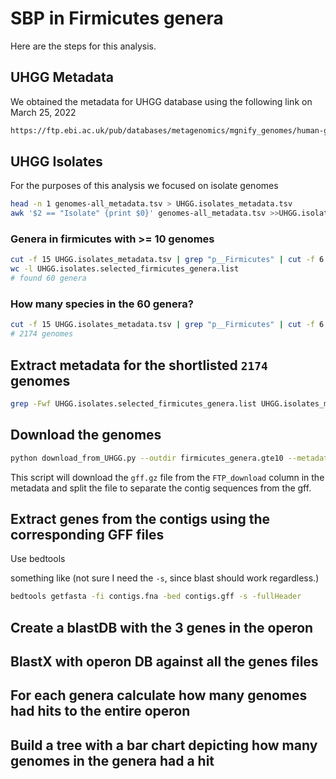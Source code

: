 # SBP in Firmicutes genera

Here are the steps for this analysis.

## UHGG Metadata

We obtained the metadata for UHGG database using the following link on March 25, 2022

```bash
https://ftp.ebi.ac.uk/pub/databases/metagenomics/mgnify_genomes/human-gut/v2.0/genomes-all_metadata.tsv
```

## UHGG Isolates

For the purposes of this analysis we focused on isolate genomes

```bash
head -n 1 genomes-all_metadata.tsv > UHGG.isolates_metadata.tsv
awk '$2 == "Isolate" {print $0}' genomes-all_metadata.tsv >>UHGG.isolates_metadata.tsv
```

### Genera in firmicutes with >= 10 genomes

```bash
cut -f 15 UHGG.isolates_metadata.tsv | grep "p__Firmicutes" | cut -f 6 -d ';' | sort | uniq -c | awk '{printf "%s\t%s\n",$2,$1}' | sort -k2,2nr | awk '$2>=10' | cut -f 1 > UHGG.isolates.selected_firmicutes_genera.list
wc -l UHGG.isolates.selected_firmicutes_genera.list 
# found 60 genera
```

### How many species in the 60 genera?

```bash
cut -f 15 UHGG.isolates_metadata.tsv | grep "p__Firmicutes" | cut -f 6 -d ';' | sort | uniq -c | awk '{printf "%s\t%s\n",$2,$1}' | sort -k2,2nr | awk '$2>=10' | awk '{sum+=$2;} END{print sum;}'
# 2174 genomes
```

## Extract metadata for the shortlisted `2174` genomes

```bash
grep -Fwf UHGG.isolates.selected_firmicutes_genera.list UHGG.isolates_metadata.tsv > UHGG.isolates.selected_firmicutes_genera.metadata.tsv
```

## Download the genomes

```bash
python download_from_UHGG.py --outdir firmicutes_genera.gte10 --metadata UHGG.isolates.selected_firmicutes_genera.metadata.tsv
```

This script will download the `gff.gz` file from the `FTP_download` column in the metadata and split the file to separate the contig sequences from the gff.

## Extract genes from the contigs using the corresponding GFF files

Use bedtools

something like (not sure I need the `-s`, since blast should work regardless.)

```bash
bedtools getfasta -fi contigs.fna -bed contigs.gff -s -fullHeader
```

## Create a blastDB with the 3 genes in the operon

## BlastX with operon DB against all the genes files

## For each genera calculate how many genomes had hits to the entire operon

## Build a tree with a bar chart depicting how many genomes in the genera had a hit
